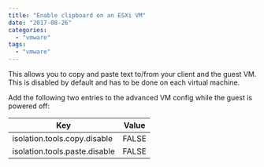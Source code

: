 ```yaml
---
title: "Enable clipboard on an ESXi VM"
date: "2017-08-26"
categories: 
  - "vmware"
tags: 
  - "vmware"
---
```


This allows you to copy and paste text to/from your client and the guest VM. This is disabled by default and has to be done on each virtual machine.

Add the following two entries to the advanced VM config while the guest is powered off:

| **Key** | **Value** |
| --- | --- |
| isolation.tools.copy.disable | FALSE |
| isolation.tools.paste.disable | FALSE |
